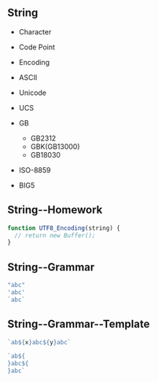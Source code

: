 ## String

- Character
- Code Point
- Encoding

- ASCII
- Unicode
- UCS
- GB
  - GB2312
  - GBK(GB13000)
  - GB18030
- ISO-8859
- BIG5

## String--Homework
```js
function UTF8_Encoding(string) {
  // return new Buffer();
}
```

## String--Grammar
```js
"abc"
'abc'
`abc`
```

## String--Grammar--Template
```js
`ab${x}abc${y}abc`
```

```js
`ab${
}abc${
}abc`
```